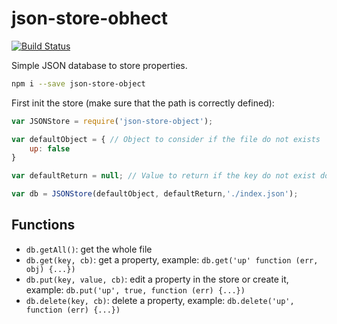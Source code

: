 # json-store-obhect

[![Build Status](https://travis-ci.org/cedced19/json-store-object.svg?branch=master)](https://travis-ci.org/cedced19/json-store-object)

Simple JSON database to store properties.

```bash
npm i --save json-store-object
```

First init the store (make sure that the path is correctly defined):
```javascript
var JSONStore = require('json-store-object');

var defaultObject = { // Object to consider if the file do not exists
    up: false
}

var defaultReturn = null; // Value to return if the key do not exist do not exists

var db = JSONStore(defaultObject, defaultReturn,'./index.json');
```

## Functions

* `db.getAll()`: get the whole file
* `db.get(key, cb)`: get a property, example: `db.get('up' function (err, obj) {...})`
* `db.put(key, value, cb)`: edit a property in the store or create it, example: `db.put('up', true, function (err) {...})`
* `db.delete(key, cb)`: delete a property, example: `db.delete('up', function (err) {...})`